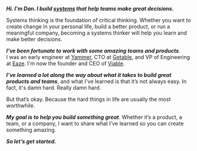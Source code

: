 **_Hi. I'm Dan. I build [systems](https://www.amazon.com/gp/product/1603580557/ref=as_li_tl?ie=UTF8&camp=1789&creative=9325&creativeASIN=1603580557&linkCode=as2&tag=techwraith-20&linkId=308b02a7b2eeb400cb215416315eac2e) that help teams make great decisions._**

Systems thinking is the foundation of critical thinking. Whether you want to create change in your personal life, build a better product, or run a meaningful company, becoming a systems thinker will help you learn and make better decisions.

**_I've been fortunate to work with some amazing teams and products_**. <br/>I was an early engineer at [Yammer](https://yammer.com), CTO at [Getable](https://techcrunch.com/2015/02/25/getable-5m/), and VP of Engineering at [Eaze](https://eaze.com). I'm now the founder and CEO of [Viable](https://askviable.com). 

**_I’ve learned a lot along the way about what it takes to build great products and teams_**, and what I've learned is that it’s not always easy. In fact, it's damn hard. Really damn hard.

But that’s okay. Because the hard things in life are usually the most worthwhile.

**_My goal is to help you build something great_**. Whether it’s a product, a team, or a company, I want to share what I’ve learned so you can create something amazing.

**_**So let’s get started.**_**